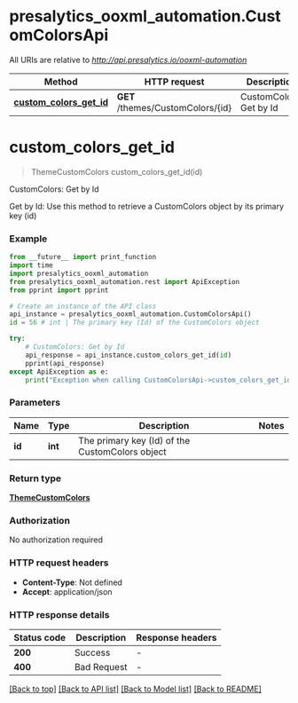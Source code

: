 # presalytics_ooxml_automation.CustomColorsApi

All URIs are relative to *http://api.presalytics.io/ooxml-automation*

Method | HTTP request | Description
------------- | ------------- | -------------
[**custom_colors_get_id**](CustomColorsApi.md#custom_colors_get_id) | **GET** /themes/CustomColors/{id} | CustomColors: Get by Id


# **custom_colors_get_id**
> ThemeCustomColors custom_colors_get_id(id)

CustomColors: Get by Id

Get by Id: Use this method to retrieve a CustomColors object by its primary key (id)

### Example

```python
from __future__ import print_function
import time
import presalytics_ooxml_automation
from presalytics_ooxml_automation.rest import ApiException
from pprint import pprint

# Create an instance of the API class
api_instance = presalytics_ooxml_automation.CustomColorsApi()
id = 56 # int | The primary key (Id) of the CustomColors object

try:
    # CustomColors: Get by Id
    api_response = api_instance.custom_colors_get_id(id)
    pprint(api_response)
except ApiException as e:
    print("Exception when calling CustomColorsApi->custom_colors_get_id: %s\n" % e)
```

### Parameters

Name | Type | Description  | Notes
------------- | ------------- | ------------- | -------------
 **id** | **int**| The primary key (Id) of the CustomColors object | 

### Return type

[**ThemeCustomColors**](ThemeCustomColors.md)

### Authorization

No authorization required

### HTTP request headers

 - **Content-Type**: Not defined
 - **Accept**: application/json

### HTTP response details
| Status code | Description | Response headers |
|-------------|-------------|------------------|
**200** | Success |  -  |
**400** | Bad Request |  -  |

[[Back to top]](#) [[Back to API list]](../README.md#documentation-for-api-endpoints) [[Back to Model list]](../README.md#documentation-for-models) [[Back to README]](../README.md)

